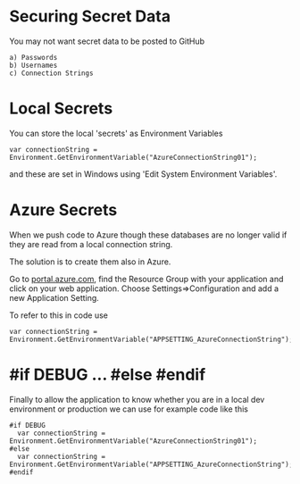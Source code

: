 # Securing Secret Data

You may not want secret data to be posted to GitHub

```
a) Passwords
b) Usernames
c) Connection Strings
```

# Local Secrets

You can store the local 'secrets' as Environment Variables

```
var connectionString = Environment.GetEnvironmentVariable("AzureConnectionString01");
```

and these are set in Windows using 'Edit System Environment Variables'.

# Azure Secrets

When we push code to Azure though these databases are no longer valid if they are read from a local connection string.

The solution is to create them also in Azure.

Go to [portal.azure.com](http://portal.azure.com/), find the Resource Group with your application and click on your web application. Choose Settings=>Configuration and add a new Application Setting.

To refer to this in code use

```
var connectionString = Environment.GetEnvironmentVariable("APPSETTING_AzureConnectionString");
```

# #if DEBUG ... #else   #endif

Finally to allow the application to know whether you are in a local dev environment or production we can use for example code like this

```
#if DEBUG 
  var connectionString = Environment.GetEnvironmentVariable("AzureConnectionString01");
#else
  var connectionString = Environment.GetEnvironmentVariable("APPSETTING_AzureConnectionString");
#endif
```